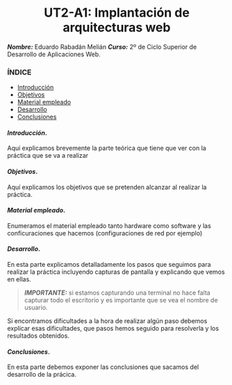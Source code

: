 <center>

# UT2-A1: Implantación de arquitecturas web

</center>

**_Nombre:_** Eduardo Rabadán Melián
**_Curso:_** 2º de Ciclo Superior de Desarrollo de Aplicaciones Web.

### ÍNDICE

- [Introducción](#id1)
- [Objetivos](#id2)
- [Material empleado](#id3)
- [Desarrollo](#id4)
- [Conclusiones](#id5)

#### **_Introducción_**. <a name="id1"></a>

Aquí explicamos brevemente la parte teórica que tiene que ver con la práctica que se va a realizar

#### **_Objetivos_**. <a name="id2"></a>

Aquí explicamos los objetivos que se pretenden alcanzar al realizar la práctica.

#### **_Material empleado_**. <a name="id3"></a>

Enumeramos el material empleado tanto hardware como software y las conficuraciones que hacemos (configuraciones de red por ejemplo)

#### **_Desarrollo_**. <a name="id4"></a>

En esta parte explicamos detalladamente los pasos que seguimos para realizar la práctica incluyendo capturas de pantalla y explicando que vemos en ellas.

> **_IMPORTANTE:_** si estamos capturando una terminal no hace falta capturar todo el escritorio y es importante que se vea el nombre de usuario.

Si encontramos dificultades a la hora de realizar algún paso debemos explicar esas dificultades, que pasos hemos seguido para resolverla y los resultados obtenidos.

#### **_Conclusiones_**. <a name="id5"></a>

En esta parte debemos exponer las conclusiones que sacamos del desarrollo de la prácica.
